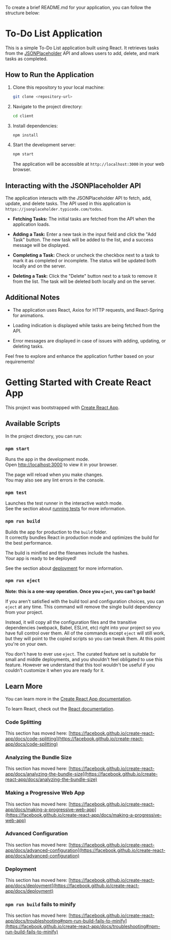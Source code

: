 To create a brief README.md for your application, you can follow the structure below:

# To-Do List Application

This is a simple To-Do List application built using React. It retrieves tasks from the [JSONPlaceholder](https://jsonplaceholder.typicode.com/) API and allows users to add, delete, and mark tasks as completed.

## How to Run the Application

1. Clone this repository to your local machine:

   ```bash
   git clone <repository-url>
   ```

2. Navigate to the project directory:

   ```bash
   cd client 
      ```

3. Install dependencies:

   ```bash
   npm install
   ```

4. Start the development server:

   ```bash
   npm start
   ```

   The application will be accessible at `http://localhost:3000` in your web browser.

## Interacting with the JSONPlaceholder API

The application interacts with the JSONPlaceholder API to fetch, add, update, and delete tasks. The API used in this application is `https://jsonplaceholder.typicode.com/todos`.

- **Fetching Tasks:** The initial tasks are fetched from the API when the application loads.

- **Adding a Task:** Enter a new task in the input field and click the "Add Task" button. The new task will be added to the list, and a success message will be displayed.

- **Completing a Task:** Check or uncheck the checkbox next to a task to mark it as completed or incomplete. The status will be updated both locally and on the server.

- **Deleting a Task:** Click the "Delete" button next to a task to remove it from the list. The task will be deleted both locally and on the server.

## Additional Notes

- The application uses React, Axios for HTTP requests, and React-Spring for animations.

- Loading indication is displayed while tasks are being fetched from the API.

- Error messages are displayed in case of issues with adding, updating, or deleting tasks.

Feel free to explore and enhance the application further based on your requirements!


# Getting Started with Create React App

This project was bootstrapped with [Create React App](https://github.com/facebook/create-react-app).

## Available Scripts

In the project directory, you can run:

### `npm start`

Runs the app in the development mode.\
Open [http://localhost:3000](http://localhost:3000) to view it in your browser.

The page will reload when you make changes.\
You may also see any lint errors in the console.

### `npm test`

Launches the test runner in the interactive watch mode.\
See the section about [running tests](https://facebook.github.io/create-react-app/docs/running-tests) for more information.

### `npm run build`

Builds the app for production to the `build` folder.\
It correctly bundles React in production mode and optimizes the build for the best performance.

The build is minified and the filenames include the hashes.\
Your app is ready to be deployed!

See the section about [deployment](https://facebook.github.io/create-react-app/docs/deployment) for more information.

### `npm run eject`

**Note: this is a one-way operation. Once you `eject`, you can't go back!**

If you aren't satisfied with the build tool and configuration choices, you can `eject` at any time. This command will remove the single build dependency from your project.

Instead, it will copy all the configuration files and the transitive dependencies (webpack, Babel, ESLint, etc) right into your project so you have full control over them. All of the commands except `eject` will still work, but they will point to the copied scripts so you can tweak them. At this point you're on your own.

You don't have to ever use `eject`. The curated feature set is suitable for small and middle deployments, and you shouldn't feel obligated to use this feature. However we understand that this tool wouldn't be useful if you couldn't customize it when you are ready for it.

## Learn More

You can learn more in the [Create React App documentation](https://facebook.github.io/create-react-app/docs/getting-started).

To learn React, check out the [React documentation](https://reactjs.org/).

### Code Splitting

This section has moved here: [https://facebook.github.io/create-react-app/docs/code-splitting](https://facebook.github.io/create-react-app/docs/code-splitting)

### Analyzing the Bundle Size

This section has moved here: [https://facebook.github.io/create-react-app/docs/analyzing-the-bundle-size](https://facebook.github.io/create-react-app/docs/analyzing-the-bundle-size)

### Making a Progressive Web App

This section has moved here: [https://facebook.github.io/create-react-app/docs/making-a-progressive-web-app](https://facebook.github.io/create-react-app/docs/making-a-progressive-web-app)

### Advanced Configuration

This section has moved here: [https://facebook.github.io/create-react-app/docs/advanced-configuration](https://facebook.github.io/create-react-app/docs/advanced-configuration)

### Deployment

This section has moved here: [https://facebook.github.io/create-react-app/docs/deployment](https://facebook.github.io/create-react-app/docs/deployment)

### `npm run build` fails to minify

This section has moved here: [https://facebook.github.io/create-react-app/docs/troubleshooting#npm-run-build-fails-to-minify](https://facebook.github.io/create-react-app/docs/troubleshooting#npm-run-build-fails-to-minify)
